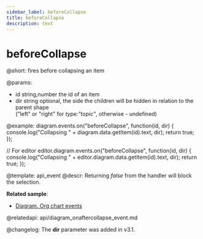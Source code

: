 ```yaml
---
sidebar_label: beforeCollapse
title: beforeCollapse
description: text
---
```


# beforeCollapse

@short:
	fires before collapsing an item

@params:
- id		string,number		the id of an item 
- dir       string              optional, the side the children will be hidden in relation to the parent shape <br>("left" or "right" for <i>type:"topic"</i>, otherwise - undefined)
  
@example:
diagram.events.on("beforeCollapse", function(id, dir) {
    console.log("Collapsing " + diagram.data.getItem(id).text, dir);
    return true;
});

// For editor
editor.diagram.events.on("beforeCollapse", function(id, dir) {
    console.log("Collapsing " + editor.diagram.data.getItem(id).text, dir);
    return true;
});

@template:	api_event
@descr:
Returning *false* from the handler will block the selection.

**Related sample**:
- [Diagram. Org chart events](https://snippet.dhtmlx.com/l38pct7c)

@relatedapi:
api/diagram_onaftercollapse_event.md

@changelog: The **dir** parameter was added in v3.1.